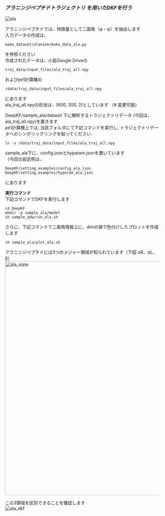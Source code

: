 ### ***アラニンジペプチドトラジェクトリ を用いたDKFを行う***

![ala](https://user-images.githubusercontent.com/39581094/76176955-f3008200-61f5-11ea-9063-6e87532dccd6.png)

アラニンジペプチドでは、特徴量として二面角（φ・ψ）を抽出します  
入力データの作成は、
```
make_dataset/alanine/make_data_ala.py
```
を参照ください   
作成されたデータは、小島Google Driveの   
```
traj_data/input_files/ala_traj_all.npy
```
およびpe1計算機の
```
/data/traj_data/input_files/ala_traj_all.npy
```
にあります   
ala_traj_all.npyの形状は、(600, 300, 2)としています （# 変更可能）

DeepKF/sample_ala/dataset 下に解析するトラジェクトリデータ (今回は、ala_traj_all.npy)を置きます   
pe1計算機上では, 当該フォルダにて下記コマンドを実行し, トラジェクトリデータへのシンボリックリンクを貼ってください.
```
ln -s /data/traj_data/input_files/ala_traj_all.npy
```

sample_ala下に、config.josnとhyparam.jsonを置いています  
（今回の設定例は、  
```
DeepKF/setting_examples/config_ala.json   
DeepKF/setting_examples/hyparam_ala.json  
```
にあります    
    

**実行コマンド**   
下記コマンドでDKFを実行します   
   
```
cd DeepKF  
mkdir -p sample_ala/model  
sh sample_adw/run_ala.sh
```
さらに、下記コマンドで二面角情報上に、dimの値で色付けしたプロットを作成します   

```
sh sample_ala/plot_ala.sh
```

アラニンジペプチドには3つのメジャー領域が知られています（下図 αR、αL、β）   
<img width="759" alt="ala_state" src="https://user-images.githubusercontent.com/39581094/76176962-f85dcc80-61f5-11ea-8368-fac4db55eb03.png">

この3領域を区別できることを確認します   
![ala_dkf](https://user-images.githubusercontent.com/39581094/76176965-fc89ea00-61f5-11ea-9d3d-c53aaa54c777.png)



